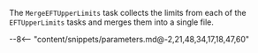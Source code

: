The `MergeEFTUpperLimits` task collects the limits from each of the `EFTUpperLimits` tasks and merges them into a single file.

<div class="dhi_parameter_table">

--8<-- "content/snippets/parameters.md@-2,21,48,34,17,18,47,60"

</div>
